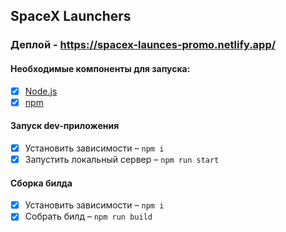 ## SpaceX Launchers

### Деплой - https://spacex-launces-promo.netlify.app/

#### Необходимые компоненты для запуска:
- [x] [Node.js](https://nodejs.org/)
- [x] [npm](https://www.npmjs.com/)

#### Запуск dev-приложения
- [x] Установить зависимости – `npm i`
- [x] Запустить локальный сервер – `npm run start`

#### Сборка билда
- [x] Установить зависимости – `npm i`
- [x] Собрать билд – `npm run build`
